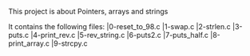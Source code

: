 This project is about Pointers, arrays and strings

It contains the following files:
|0-reset_to_98.c
|1-swap.c
|2-strlen.c
|3-puts.c
|4-print_rev.c
|5-rev_string.c
|6-puts2.c
|7-puts_half.c
|8-print_array.c
|9-strcpy.c
